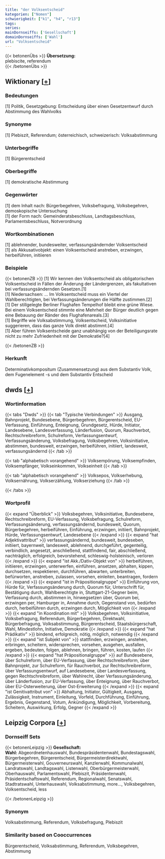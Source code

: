 ```yaml
---
title: "der Volksentscheid"
kategorien: ["Nomen"]
schwierigkeit: ["k1", "h4", "r13"]
tags:
series:
mainDornseiffs: ['Gesellschaft']
domainDornseiffs: ['Wahl']
url: "Volksentscheid"
---
```


{{< betonenÜbs >}}
**Übersetzung:**  
plebiscite, referendum  
{{< /betonenÜbs >}}

## Wiktionary [[+](https://de.wiktionary.org/wiki/Volksentscheid)]

### Bedeutungen
[1] Politik, Gesetzgebung: Entscheidung über einen Gesetzentwurf durch Abstimmung des Wahlvolks  

### Synonyme
[1] Plebiszit, Referendum; österreichisch, schweizerisch: Volksabstimmung  

### Unterbegriffe
[1] Bürgerentscheid  

### Oberbegriffe
[1] demokratische Abstimmung  

### Gegenwörter
[1] dem Inhalt nach: Bürgerbegehren, Volksbefragung, Volksbegehren, demoskopische Untersuchung  
[1] der Form nach: Gemeinderatsbeschluss, Landtagsbeschluss, Parlamentsbeschluss, Notverordnung  

### Wortkombinationen
[1] ablehnender, bundesweiter, verfassungsändernder Volksentscheid  
[1] als Akkusativobjekt: einen Volksentscheid anstreben, erzwingen, herbeiführen, initiieren  

### Beispiele
{{< betonenZB >}}
[1] Wir kennen den Volksentscheid als obligatorischen Volksentscheid in Fällen der Änderung der Ländergrenzen, als fakultativen bei verfassungsändernden Gesetzen.[1]  
[1] Niedersachsen: … Im Volksentscheid muss ein Viertel der Wahlberechtigten, bei Verfassungsänderungen die Hälfte zustimmen.[2]  
[1] Der stillgelegte Berliner Flughafen Tempelhof bleibt eine grüne Wiese. Bei einem Volksentscheid stimmte eine Mehrheit der Bürger deutlich gegen eine Bebauung der Ränder des Flughafenareals.[3]  
[1] Begriffe wie Volksabstimmung, Volksentscheid, Volksinitiative suggerieren, dass das ganze Volk direkt abstimmt.[4]  
[1] Aber führen Volksentscheide ganz unabhängig von der Beteiligungsrate nicht zu mehr Zufriedenheit mit der Demokratie?[4]  

{{< /betonenZB >}}
### Herkunft
Determinativkompositum (Zusammensetzung) aus dem Substantiv Volk, dem Fugenelement -s und dem Substantiv Entscheid  



## dwds [[+](https://www.dwds.de/wb/Volksentscheid)]

### Wortinformation
{{< tabs "Dwds" >}}
{{< tab "Typische Verbindungen" >}}
Ausgang, Bahnprojekt, Bundesebene, Bürgerbegehren, Bürgerentscheid, EU-Verfassung, Einführung, Enteignung, Grundgesetz, Hürde, Initiator, Landesebene, Landesverfassung, Länderfusion, Quorum, Rauchverbot, Rechtschreibreform, Schulreform, Verfassungsentwurf, Verfassungsänderung, Volksbefragung, Volksbegehren, Volksinitiative, abstimmen, bundesweit, erzwingen, herbeiführen, initiiert, landesweit, verfassungsändernd
{{< /tab >}}

{{< tab "alphabetisch vorangehend" >}}
Volksempörung, Volksempfinden, Volksempfänger, Volkseinkommen, Volkseinheit
{{< /tab >}}

{{< tab "alphabetisch vorangehend" >}}
Volksepos, Volkserhebung, Volksernährung, Volkserzählung, Volkserziehung
{{< /tab >}}

{{< /tabs >}}

### Wortprofil
{{< expand "Überblick" >}} Volksbegehren, Volksinitiative, Bundesebene, Rechtschreibreform, EU-Verfassung, Volksbefragung, Schulreform, Verfassungsänderung, verfassungsändernd, bundesweit, Quorum, Bürgerbegehren, herbeiführen, Einführung, erzwingen, initiiert, Bahnprojekt, Hürde, Verfassungsentwurf, Landesebene {{< /expand >}}
{{< expand "hat Adjektivattribut" >}} verfassungsändernd, bundesweit, bundeseben, initiiert, bayernweit, landesweit, ablehnend, durchgeführt, gegenteilig, verbindlich, angesetzt, anschließend, stattfindend, fair, abschließend, nachträglich, erfolgreich, bevorstehend, schleswig-holsteinisch, verloren {{< /expand >}}
{{< expand "ist Akk./Dativ-Objekt von" >}} herbeiführen, initiieren, erzwingen, unterwerfen, einführen, ansetzen, abhalten, kippen, durchsetzen, respektieren, durchführen, abwarten, unterbreiten, befürworten, anstreben, zulassen, vorsehen, einleiten, beantragen, fordern {{< /expand >}}
{{< expand "ist in Präpositionalgruppe" >}} Einführung von, Hürde für, Verfassungsänderung durch, Quorum für, Unterschrift für, Bestätigung durch, Wahlberechtigte in, Stuttgart-21-Gegner beim, Verfassung durch, abstimmen in, hinwegsetzen über, Quorum bei, erzwingen per, Hamburger in, Annahme durch, Gegenstand von, bedürfen durch, herbeiführen durch, erzwingen durch, Möglichkeit von {{< /expand >}}
{{< expand "in Koordination mit" >}} Volksbegehren, Volksinitiative, Volksbefragung, Referendum, Bürgerbegehren, Direktwahl, Bürgerbefragung, Volksabstimmung, Bürgerentscheid, Staatsbürgerschaft, Wahl, Mindestlohn, Initiative, Demokratie {{< /expand >}}
{{< expand "hat Prädikativ" >}} bindend, erfolgreich, nötig, möglich, notwendig {{< /expand >}}
{{< expand "ist Subjekt von" >}} stattfinden, erzwingen, anstehen, erbringen, scheitern, widersprechen, vorsehen, ausgehen, ausfallen, ergeben, bedeuten, folgen, ablehnen, bringen, führen, kosten, laufen {{< /expand >}}
{{< expand "hat Präpositionalgruppe" >}} auf Bundesebene, über Schulreform, über EU-Verfassung, über Rechtschreibreform, über Bahnprojekt, zur Schulreform, für Rauchverbot, zur Rechtschreibreform, über Verfassungsentwurf, auf Landesebene, über Landesverfassung, gegen Rechtschreibreform, über Wahlrecht, über Verfassungsänderung, über Länderfusion, zur EU-Verfassung, über Enteignung, über Rauchverbot, über EU-Osterweiterung, über Ost-Erweiterung {{< /expand >}}
{{< expand "ist Genitivattribut von" >}} Abhaltung, Initiator, Gültigkeit, Ausgang, Zulässigkeit, Instrument, Einleitung, Vorfeld, Durchführung, Einführung, Ergebnis, Gegenstand, Votum, Ankündigung, Möglichkeit, Vorbereitung, Scheitern, Auswirkung, Erfolg, Gegner {{< /expand >}}

## Leipzig Corpora [[+](https://corpora.uni-leipzig.de/en/res?word=Volksentscheid&corpusId=deu_newscrawl-public_2018)]

### Dornseiff Sets
{{< betonenLeipzig >}}
**Gesellschaft:**  
**Wahl:** Abgeordnetenhauswahl, Bundespräsidentenwahl, Bundestagswahl, Bürgerbegehren, Bürgerentscheid, Bürgermeisterdirektwahl, Bürgermeisterwahl, Gouverneurswahl, Kanzlerwahl, Kommunalwahl, Landratswahl, Landtagswahl, Listenwahl, Oberbürgermeisterwahl, Oberhauswahl, Parlamentswahl, Plebiszit, Präsidentenwahl, Präsidentschaftswahl, Referendum, Regionalwahl, Senatswahl, Stadtratswahl, Unterhauswahl, Volksabstimmung, more..., Volksbegehren, Volksentscheid, less  

{{< /betonenLeipzig >}}

### Synonym
Volksabstimmung, Referendum, Volksbefragung, Plebiszit


### Similarity based on Cooccurrences
Bürgerentscheid, Volksabstimmung, Referendum, Volksbegehren, Abstimmung

